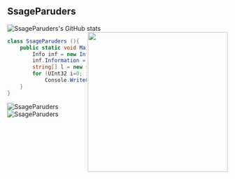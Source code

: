 ## SsageParuders <br>

![SsageParuders's GitHub stats](https://github-readme-stats.vercel.app/api?username=SsageParuders&theme=github_dark&show_icons=true) 
<img align="right" width="320" src="https://i.imgur.com/ugWb6BU.gif" />

```C#
class SsageParuders (){
    public static void Main(string[] args) {
        Info inf = new Info();
        inf.Information = "Programmer and Game Developer"
        string[] l = new string[5] {"C", "C++", "Java"};
        for (UInt32 i=0; i < l.Length; i++)
            Console.WriteLine("Langs {0}", string.Format(l[(int)i]));
    }
}
```
![SsageParuders](https://github-readme-stats.vercel.app/api/top-langs/?username=SsageParuders&hide=html,TeX&theme=github_dark)
![SsageParuders](https://github-readme-stats.vercel.app/api/pin/?username=SsageParuders&repo=SsageParuders&theme=github_dark&show_owner)
